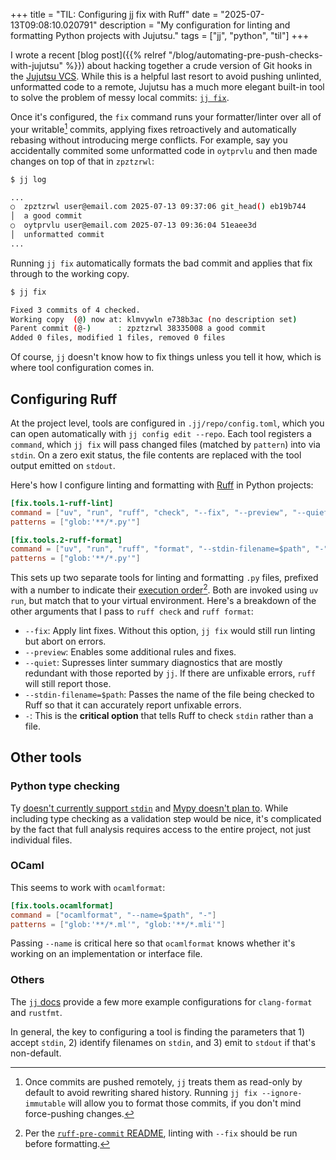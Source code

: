 +++
title = "TIL: Configuring jj fix with Ruff"
date = "2025-07-13T09:08:10.020791"
description = "My configuration for linting and formatting Python projects with Jujutsu."
tags = ["jj", "python", "til"]
+++

I wrote a recent [blog post]({{% relref "/blog/automating-pre-push-checks-with-jujutsu" %}}) about hacking together a crude version of Git hooks in the [Jujutsu VCS](https://github.com/jj-vcs/jj). While this is a helpful last resort to avoid pushing unlinted, unformatted code to a remote, Jujutsu has a much more elegant built-in tool to solve the problem of messy local commits: [`jj fix`](https://jj-vcs.github.io/jj/latest/config/#code-formatting-and-other-file-content-transformations). 

Once it's configured, the `fix` command runs your formatter/linter over all of your writable[^read-only] commits, applying fixes retroactively and automatically rebasing without introducing merge conflicts. For example, say you accidentally commited some unformatted code in `oytprvlu` and then made changes on top of that in `zpztzrwl`:

```bash
$ jj log

...
○  zpztzrwl user@email.com 2025-07-13 09:37:06 git_head() eb19b744
│  a good commit
○  oytprvlu user@email.com 2025-07-13 09:36:04 51eaee3d
│  unformatted commit
...
```

Running `jj fix` automatically formats the bad commit and applies that fix through to the working copy.

```bash
$ jj fix

Fixed 3 commits of 4 checked.
Working copy  (@) now at: klmvywln e738b3ac (no description set)
Parent commit (@-)      : zpztzrwl 38335008 a good commit
Added 0 files, modified 1 files, removed 0 files
```

Of course, `jj` doesn't know how to fix things unless you tell it how, which is where tool configuration comes in.

## Configuring Ruff

At the project level, tools are configured in `.jj/repo/config.toml`, which you can open automatically with `jj config edit --repo`. Each tool registers a `command`, which `jj fix` will pass changed files (matched by `pattern`) into via `stdin`. On a zero exit status, the file contents are replaced with the tool output emitted on `stdout`.

Here's how I configure linting and formatting with [Ruff](https://docs.astral.sh/ruff/) in Python projects: 

```toml
[fix.tools.1-ruff-lint]
command = ["uv", "run", "ruff", "check", "--fix", "--preview", "--quiet", "--stdin-filename=$path", "-"]
patterns = ["glob:'**/*.py'"]

[fix.tools.2-ruff-format]
command = ["uv", "run", "ruff", "format", "--stdin-filename=$path", "-"]
patterns = ["glob:'**/*.py'"]
```

This sets up two separate tools for linting and formatting `.py` files, prefixed with a number to indicate their [execution order](https://jj-vcs.github.io/jj/latest/config/#execution-order-of-tools)[^order]. Both are invoked using `uv run`, but match that to your virtual environment. Here's a breakdown of the other arguments that I pass to `ruff check` and `ruff format`: 

- `--fix`: Apply lint fixes. Without this option, `jj fix` would still run linting but abort on errors.
- `--preview`: Enables some additional rules and fixes.
- `--quiet`: Supresses linter summary diagnostics that are mostly redundant with those reported by `jj`. If there are unfixable errors, `ruff` will still report those.
- `--stdin-filename=$path`: Passes the name of the file being checked to Ruff so that it can accurately report unfixable errors.
- `-`: This is the **critical option** that tells Ruff to check `stdin` rather than a file.

## Other tools

### Python type checking

Ty [doesn't currently support `stdin`](https://github.com/astral-sh/ty/issues/774) and [Mypy doesn't plan to](https://github.com/python/mypy/issues/12235). While including type checking as a validation step would be nice, it's complicated by the fact that full analysis requires access to the entire project, not just individual files.

### OCaml

This seems to work with `ocamlformat`:

```toml
[fix.tools.ocamlformat]
command = ["ocamlformat", "--name=$path", "-"]
patterns = ["glob:'**/*.ml'", "glob:'**/*.mli'"]
```

Passing `--name` is critical here so that `ocamlformat` knows whether it's working on an implementation or interface file.

### Others

The [`jj` docs](https://jj-vcs.github.io/jj/latest/config/#code-formatting-and-other-file-content-transformations) provide a few more example configurations for `clang-format` and `rustfmt`.

In general, the key to configuring a tool is finding the parameters that 1) accept `stdin`, 2) identify filenames on `stdin`, and 3) emit to `stdout` if that's non-default. 

[^read-only]: Once commits are pushed remotely, `jj` treats them as read-only by default to avoid rewriting shared history. Running `jj fix --ignore-immutable` will allow you to format those commits, if you don't mind force-pushing changes. 

[^order]: Per the [`ruff-pre-commit` README](https://github.com/astral-sh/ruff-pre-commit/blob/3d44372123ca5e8617fdb65d9f11facd159b9e95/README.md?plain=1#L63-L65), linting with `--fix` should be run before formatting.